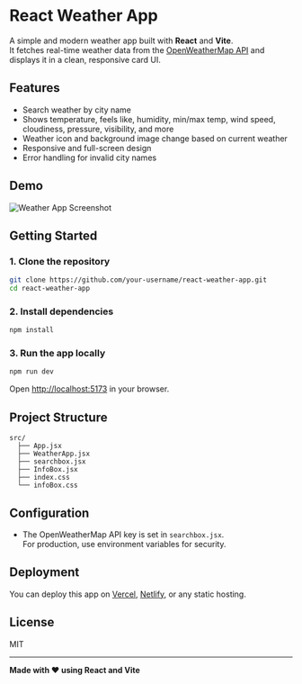 # React Weather App

A simple and modern weather app built with **React** and **Vite**.  
It fetches real-time weather data from the [OpenWeatherMap API](https://openweathermap.org/api) and displays it in a clean, responsive card UI.

## Features

- Search weather by city name
- Shows temperature, feels like, humidity, min/max temp, wind speed, cloudiness, pressure, visibility, and more
- Weather icon and background image change based on current weather
- Responsive and full-screen design
- Error handling for invalid city names

## Demo

![Weather App Screenshot](https://user-images.githubusercontent.com/your-screenshot.png)

## Getting Started

### 1. Clone the repository

```bash
git clone https://github.com/your-username/react-weather-app.git
cd react-weather-app
```

### 2. Install dependencies

```bash
npm install
```

### 3. Run the app locally

```bash
npm run dev
```

Open [http://localhost:5173](http://localhost:5173) in your browser.

## Project Structure

```
src/
  ├── App.jsx
  ├── WeatherApp.jsx
  ├── searchbox.jsx
  ├── InfoBox.jsx
  ├── index.css
  └── infoBox.css
```

## Configuration

- The OpenWeatherMap API key is set in `searchbox.jsx`.  
  For production, use environment variables for security.

## Deployment

You can deploy this app on [Vercel](https://vercel.com/), [Netlify](https://www.netlify.com/), or any static hosting.

## License

MIT

---

**Made with ❤️ using React and Vite**
